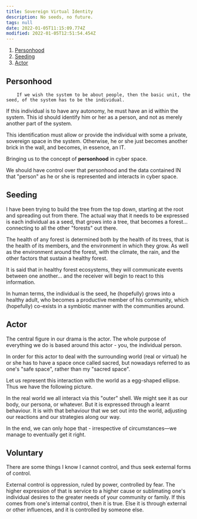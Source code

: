 ```yaml
---
title: Sovereign Virtual Identity
description: No seeds, no future.
tags: null
date: 2022-01-05T11:15:09.774Z
modified: 2022-01-05T12:51:54.454Z
---
```


1. [Personhood](#personhood)
2. [Seeding](#seeding)
3. [Actor](#actor)

## Personhood

        If we wish the system to be about people, then the basic unit, the seed, of the system has to be the individual.

If this individual is to have any autonomy, he
must have an id within the system. This id should identify him or her as a person, and not as merely another part of the system.

This identification must allow or provide the individual with some a private, sovereign space in the system. Otherwise, he or she just becomes another brick in the wall, and becomes, in
essence, an IT.

Bringing us to the concept of **personhood** in cyber space.

We should have control over that personhood and the data contained IN that "person" as he or she is represented and interacts in cyber space.

## Seeding

I have been trying to build the tree from the top down, starting at the root and spreading out from there. The actual way that it needs to be expressed is each individual as a seed, that grows into a tree, that becomes a forest... connecting to all the other "forests" out there.

The health of any forest is determined both by the health of its trees, that is the health of its members, and the environment in which they grow. As well as the environment around the forest, with the climate, the rain, and the other factors that sustain a healthy forest.

It is said that in healthy forest ecosystems, they will communicate events between one another... and the receiver will begin to react to this information.

In human terms, the individual is the seed, he (hopefully) grows into a healthy adult, who becomes a productive member of his community, which (hopefully) co-exists in a symbiotic manner with the communities around.

## Actor

The central figure in our drama is the actor. The whole purpose of everything we do is based around this actor - you, the individual person.

In order for this actor to deal with the surrounding world (real or virtual) he or she has to have a space once called sacred, but nowadays referred to as one's "safe space", rather than my "sacred space".

Let us represent this interaction with the world as a egg-shaped ellipse. Thus we have the following picture.

In the real world we all interact via this "outer" shell. We might see it as our body, our persona, or whatever. But it is expressed through a learnt behaviour. It is with that behaviour that we set out into the world, adjusting our reactions and our strategies along our way.

In the end, we can only hope that - irrespective of circumstances&mdash;we manage to eventually get it right.

## Voluntary

There are some things I know I cannot control, and thus seek external forms of control.

External control is oppression, ruled by power, controlled by fear. The higher expression of that is service to a higher cause or sublimating one's individual desires to the greater needs of your community or family. If this comes from one's internal control, then it is true. Else it is through external or other influences, and it is controlled by someone else.
